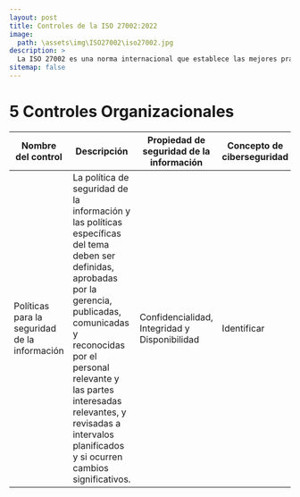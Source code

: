 ```yaml
---
layout: post
title: Controles de la ISO 27002:2022
image: 
  path: \assets\img\ISO27002\iso27002.jpg
description: >
  La ISO 27002 es una norma internacional que establece las mejores prácticas para la gestión de seguridad de la información en una organización, proporcionando un marco de referencia para la implementación de medidas de seguridad y la gestión de riesgos relacionados con la información.
sitemap: false
---
```





# 5 Controles Organizacionales

| Nombre del control  | Descripción  | Propiedad de seguridad de la información | Concepto de ciberseguridad  | Capacidad operacional | Dominio de seguridad |
| -------------- | ---------------------------- | ---------- | ---------- | ---------- | ---------- |
| Políticas para la seguridad de la información | La política de seguridad de la información y las políticas específicas del tema deben ser definidas, aprobadas por la gerencia, publicadas, comunicadas y reconocidas por el personal relevante y las partes interesadas relevantes, y revisadas a intervalos planificados y si ocurren cambios significativos. | Confidencialidad, Integridad y Disponibilidad | Identificar | Gobernanza | Gobernanza-y-Ecosistema, Resiliencia |






<!-- | 1    | Cuadrado grande                                  | $10.00| | 
|      | _Este es un cuadrado grande a la izquierda_      |       |
| 2    | Celdas pequeñas a la derecha                     | $20.00|
|      | Celda pequeña 1                                  |       |
|      | Celda pequeña 2                                  |       |
|      | Celda pequeña 3                                  |       | -->